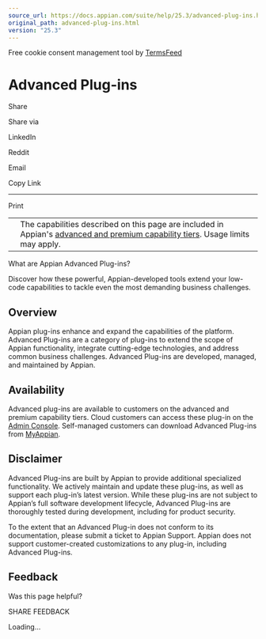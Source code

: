 ```yaml
---
source_url: https://docs.appian.com/suite/help/25.3/advanced-plug-ins.html
original_path: advanced-plug-ins.html
version: "25.3"
---
```


Free cookie consent management tool by [TermsFeed](https://www.termsfeed.com/)

# Advanced Plug-ins

Share

Share via

LinkedIn

Reddit

Email

Copy Link

* * *

Print

<table><tbody><tr><td><i class="fa fa-info-circle" aria-hidden="true"></i></td><td>The capabilities described on this page are included in Appian's <a href="/suite/help/25.3/Appian_Tiers.html">advanced and premium capability tiers</a>. Usage limits may apply.</td></tr></tbody></table>

What are Appian Advanced Plug-ins?

Discover how these powerful, Appian-developed tools extend your low-code capabilities to tackle even the most demanding business challenges.

## Overview

Appian plug-ins enhance and expand the capabilities of the platform. Advanced Plug-ins are a category of plug-ins to extend the scope of Appian functionality, integrate cutting-edge technologies, and address common business challenges. Advanced Plug-ins are developed, managed, and maintained by Appian.

## Availability

Advanced plug-ins are available to customers on the advanced and premium capability tiers. Cloud customers can access these plug-in on the [Admin Console](Appian_Administration_Console.html#plug-ins). Self-managed customers can download Advanced Plug-ins from [MyAppian](https://forum.appian.com/suite/sites/myappian).

## Disclaimer

Advanced Plug-ins are built by Appian to provide additional specialized functionality. We actively maintain and update these plug-ins, as well as support each plug-in’s latest version. While these plug-ins are not subject to Appian’s full software development lifecycle, Advanced Plug-ins are thoroughly tested during development, including for product security.

To the extent that an Advanced Plug-in does not conform to its documentation, please submit a ticket to Appian Support. Appian does not support customer-created customizations to any plug-in, including Advanced Plug-ins.

## Feedback

Was this page helpful?

SHARE FEEDBACK

Loading...